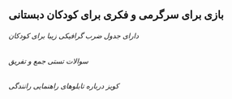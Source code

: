
## بازی برای سرگرمی و فکری برای کودکان دبستانی


######  دارای جدول ضرب گرافیکی زیبا برای کودکان

######  سوالات تستی جمع و تفریق

######  کویز درباره تابلوهای راهنمایی رانندگی
